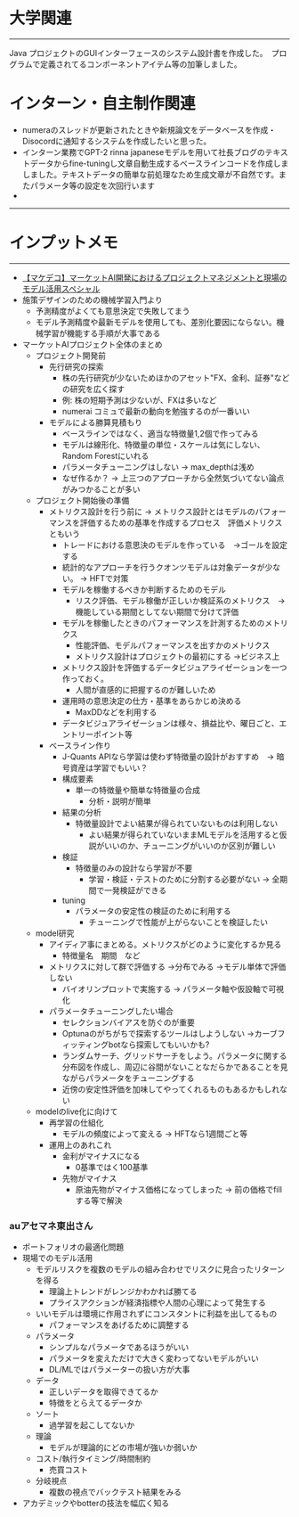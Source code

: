 # 大学関連
* * *
Java プロジェクトのGUIインターフェースのシステム設計書を作成した。　プログラムで定義されてるコンポーネントアイテム等の加筆しました。
# インターン・自主制作関連
- numeraのスレッドが更新されたときや新規論文をデータベースを作成・Disocordに通知するシステムを作成したいと思った。
- インターン業務でGPT-2 rinna japaneseモデルを用いて社長ブログのテキストデータからfine-tuningし文章自動生成するベースラインコードを作成しましました。テキストデータの簡単な前処理なため生成文章が不自然です。またパラメータ等の設定を次回行います
- 
* * *
# インプットメモ
* * *
- [【マケデコ】マーケットAI開発におけるプロジェクトマネジメントと現場のモデル活用スペシャル ](https://mkdeco.connpass.com/event/285174/)
- 施策デザインのための機械学習入門より
  - 予測精度がよくても意思決定で失敗してまう
  - モデル予測精度や最新モデルを使用しても、差別化要因にならない。機械学習が機能する手順が大事である
- マーケットAIプロジェクト全体のまとめ
  - プロジェクト開発前
    - 先行研究の探索
      - 株の先行研究が少ないためほかのアセット"FX、金利、証券"などの研究を広く探す
      - 例: 株の短期予測は少ないが、FXは多いなど
      - numerai コミュで最新の動向を勉強するのが一番いい
    - モデルによる勝算見積もり
      - ベースラインではなく、適当な特徴量1,2個で作ってみる
      - モデルは線形化、特徴量の単位・スケールは気にしない、Random Forestにいれる
      - パラメータチューニングはしない -> max_depthは浅め
      - なぜ作るか？ -> 上三つのアプローチから全然気づいてない論点がみつかることが多い
  - プロジェクト開始後の準備
    - メトリクス設計を行う前に -> メトリクス設計とはモデルのパフォーマンスを評価するための基準を作成するプロセス　評価メトリクスともいう
      - トレードにおける意思決のモデルを作っている　->ゴールを設定する
      - 統計的なアプローチを行うクオンツモデルは対象データが少ない。 -> HFTで対策
      - モデルを稼働するべきか判断するためのモデル
        - リスク評価、モデル稼働が正しいか検証系のメトリクス　->機能している期間としてない期間で分けて評価
      - モデルを稼働したときのパフォーマンスを計測するためのメトリクス
        - 性能評価、モデルパフォーマンスを出すかのメトリクス
        - メトリクス設計はプロジェクトの最初にする ->ビジネス上
      - メトリクス設計を評価するデータビジュアライゼーションを一つ作っておく。
        - 人間が直感的に把握するのが難しいため
      - 運用時の意思決定の仕方・基準をあらかじめ決める
        - MaxDDなどを利用する
      - データビジュアライゼーションは様々、損益比や、曜日ごと、エントリーポイント等
    - ベースライン作り
      - J-Quants APIなら学習は使わず特徴量の設計がおすすめ　-> 暗号資産は学習でもいい？
      - 構成要素
        - 単一の特徴量や簡単な特徴量の合成
          - 分析・説明が簡単
      - 結果の分析
        - 特徴量設計でよい結果が得られていないものは利用しない
          - よい結果が得られていないままMLモデルを活用すると仮説がいいのか、チューニングがいいのか区別が難しい
      - 検証
        - 特徴量のみの設計なら学習が不要
          - 学習・検証・テストのために分割する必要がない -> 全期間で一発検証ができる
      - tuning
        - パラメータの安定性の検証のために利用する
          - チューニングで性能が上がらないことを検証したい
  - model研究
    - アイディア事にまとめる。メトリクスがどのように変化するか見る
      - 特徴量名　期間　など
    - メトリクスに対して群で評価する ->分布でみる ->モデル単体で評価しない
      - バイオリンプロットで実施する -> パラメータ軸や仮設軸で可視化
    - パラメータチューニングしたい場合
      - セレクションバイアスを防ぐのが重要
      - Optunaのがちがちで探索するツールはしようしない ->カーブフィッティングbotなら探索してもいいかも?
      - ランダムサーチ、グリッドサーチをしよう。パラメータに関する分布図を作成し、周辺に谷間がないことなだらかであることを見ながらパラメータをチューニングする
      - 近傍の安定性評価を加味してやってくれるものもあるかもしれない
  - modelのlive化に向けて
    - 再学習の仕組化
      - モデルの頻度によって変える -> HFTなら1週間ごと等
    - 運用上のあれこれ
      - 金利がマイナスになる
        - 0基準ではく100基準
      - 先物がマイナス
        - 原油先物がマイナス価格になってしまった -> 前の価格でfillする等で解決
 ### auアセマネ東出さん
  - ポートフォリオの最適化問題
  - 現場でのモデル活用
    - モデルリスクを複数のモデルの組み合わせでリスクに見合ったリターンを得る
      - 理論上トレンドがレンジかわかれば勝てる
      - プライスアクションが経済指標や人間の心理によって発生する
    - いいモデルは環境に作用されずにコンスタントに利益を出してるもの
      - パフォーマンスをあげるために調整する
    - パラメータ
      - シンプルなパラメータであるほうがいい
      - パラメータを変えただけで大きく変わってないモデルがいい
      - DL/MLではパラメーターの扱い方が大事
    - データ
      - 正しいデータを取得できてるか
      - 特徴をとらえてるデータか
    - ソート
      - 過学習を起こしてないか
    - 理論
      - モデルが理論的にどの市場が強いか弱いか
    - コスト/執行タイミング/時間制約
      - 売買コスト　
    - 分岐視点
      - 複数の視点でバックテスト結果をみる
- アカデミックやbotterの技法を幅広く知る
  
